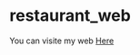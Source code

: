 # restaurant_web

You can visite my web <a href="https://lmorillo96.github.io/restaurant_web/" target="_blank">Here</a>
